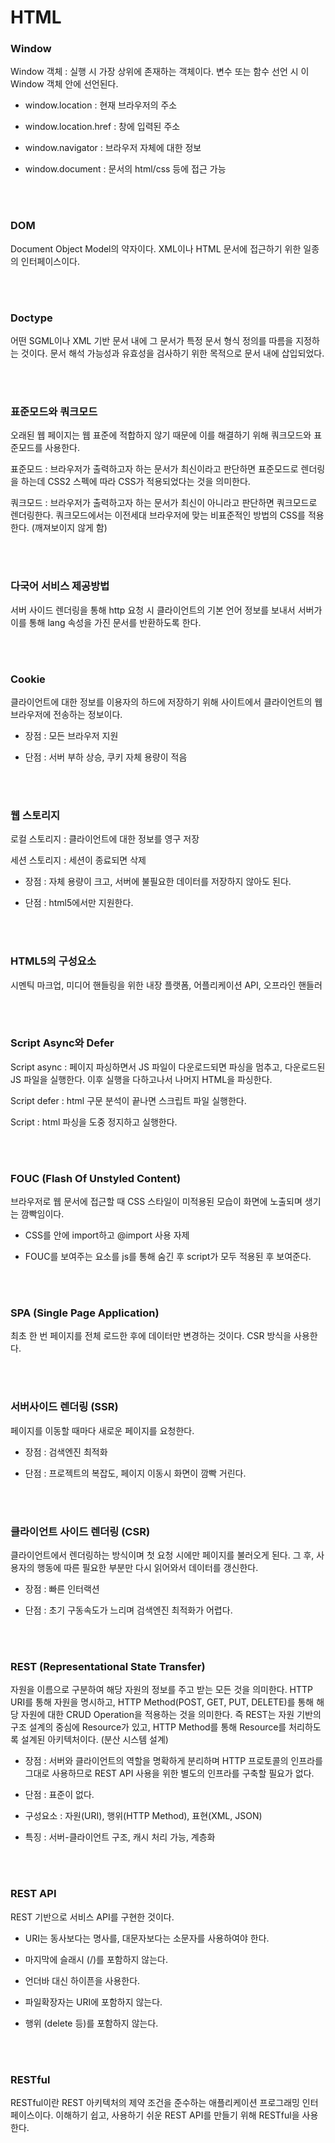 # HTML

### Window

Window 객체 : 실행 시 가장 상위에 존재하는 객체이다. 변수 또는 함수 선언 시 이 Window 객체 안에 선언된다.

- window.location : 현재 브라우저의 주소

- window.location.href : 창에 입력된 주소

- window.navigator : 브라우저 자체에 대한 정보

- window.document : 문서의 html/css 등에 접근 가능

</br>

</br>

### DOM

Document Object Model의 약자이다. XML이나 HTML 문서에 접근하기 위한 일종의 인터페이스이다.

</br>

</br>

### Doctype

어떤 SGML이나 XML 기반 문서 내에 그 문서가 특정 문서 형식 정의를 따름을 지정하는 것이다. 문서 해석 가능성과 유효성을 검사하기 위한 목적으로 문서 내에 삽입되었다.

</br>

</br>

### 표준모드와 쿼크모드

오래된 웹 페이지는 웹 표준에 적합하지 않기 때문에 이를 해결하기 위해 쿼크모드와 표준모드를 사용한다.

표준모드 : 브라우저가 출력하고자 하는 문서가 최신이라고 판단하면 표준모드로 렌더링을 하는데 CSS2 스펙에 따라 CSS가 적용되었다는 것을 의미한다.

쿼크모드 : 브라우저가 출력하고자 하는 문서가 최신이 아니라고 판단하면 쿼크모드로 렌더링한다. 쿼크모드에서는 이전세대 브라우저에 맞는 비표준적인 방법의 CSS를 적용한다. (깨져보이지 않게 함)

</br>

</br>

### 다국어 서비스 제공방법

서버 사이드 렌더링을 통해 http 요청 시 클라이언트의 기본 언어 정보를 보내서 서버가 이를 통해 lang 속성을 가진 문서를 반환하도록 한다.

</br>

</br>

### Cookie

클라이언트에 대한 정보를 이용자의 하드에 저장하기 위해 사이트에서 클라이언트의 웹 브라우저에 전송하는 정보이다.

- 장점 : 모든 브라우저 지원

- 단점 : 서버 부하 상승, 쿠키 자체 용량이 적음

</br>

</br>

### 웹 스토리지

로컬 스토리지 : 클라이언트에 대한 정보를 영구 저장

세션 스토리지 : 세션이 종료되면 삭제

- 장점 : 자체 용량이 크고, 서버에 불필요한 데이터를 저장하지 않아도 된다.

- 단점 : html5에서만 지원한다.

</br>

</br>

### HTML5의 구성요소

시멘틱 마크업, 미디어 핸들링을 위한 내장 플랫폼, 어플리케이션 API, 오프라인 핸들러

</br>

</br>

### Script Async와 Defer

Script async : 페이지 파싱하면서 JS 파일이 다운로드되면 파싱을 멈추고, 다운로드된 JS 파일을 실행한다. 이후 실행을 다하고나서 나머지 HTML을 파싱한다.

Script defer : html 구문 분석이 끝나면 스크립트 파일 실행한다.

Script : html 파싱을 도중 정지하고 실행한다.

</br>

</br>

### FOUC (Flash Of Unstyled Content)

브라우저로 웹 문서에 접근할 때 CSS 스타일이 미적용된 모습이 화면에 노출되며 생기는 깜빡임이다.

- CSS를 <head>안에 import하고 @import 사용 자제

- FOUC를 보여주는 요소를 js를 통해 숨긴 후 script가 모두 적용된 후 보여준다.

</br>

</br>

### SPA (Single Page Application)

최초 한 번 페이지를 전체 로드한 후에 데이터만 변경하는 것이다. CSR 방식을 사용한다.

</br>

</br>

### 서버사이드 렌더링 (SSR)

페이지를 이동할 때마다 새로운 페이지를 요청한다. 

- 장점 : 검색엔진 최적화

- 단점 : 프로젝트의 복잡도, 페이지 이동시 화면이 깜빡 거린다.

</br>

</br>

### 클라이언트 사이드 렌더링 (CSR)

클라이언트에서 렌더링하는 방식이며 첫 요청 시에만 페이지를 불러오게 된다. 그 후, 사용자의 행동에 따른 필요한 부분만 다시 읽어와서 데이터를 갱신한다.

- 장점 : 빠른 인터랙션

- 단점 : 초기 구동속도가 느리며 검색엔진 최적화가 어렵다.

</br>

</br>

### REST (Representational State Transfer)

자원을 이름으로 구분하여 해당 자원의 정보를 주고 받는 모든 것을 의미한다. HTTP URI를 통해 자원을 명시하고, HTTP Method(POST, GET, PUT, DELETE)를 통해 해당 자원에 대한 CRUD Operation을 적용하는 것을 의미한다. 즉 REST는 자원 기반의 구조 설계의 중심에 Resource가 있고, HTTP Method를 통해 Resource를 처리하도록 설계된 아키텍처이다. (분산 시스템 설계)

- 장점 : 서버와 클라이언트의 역할을 명확하게 분리하며 HTTP 프로토콜의 인프라를 그대로 사용하므로 REST API 사용을 위한 별도의 인프라를 구축할 필요가 없다.

- 단점 : 표준이 없다.

- 구성요소 : 자원(URI), 행위(HTTP Method), 표현(XML, JSON)

- 특징 : 서버-클라이언트 구조, 캐시 처리 가능, 계층화

</br>

</br>

### REST API

REST 기반으로 서비스 API를 구현한 것이다. 

- URI는 동사보다는 명사를, 대문자보다는 소문자를 사용하여야 한다.

- 마지막에 슬래시 (/)를 포함하지 않는다.

- 언더바 대신 하이픈을 사용한다.

- 파일확장자는 URI에 포함하지 않는다.

- 행위 (delete 등)를 포함하지 않는다.

</br>

</br>

### RESTful

RESTful이란 REST 아키텍처의 제약 조건을 준수하는 애플리케이션 프로그래밍 인터페이스이다. 이해하기 쉽고, 사용하기 쉬운 REST API를 만들기 위해 RESTful을 사용한다.